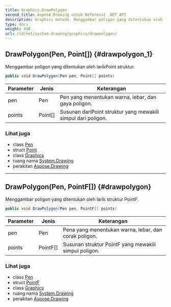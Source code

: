 ```yaml
---
title: Graphics.DrawPolygon
second_title: Aspose.Drawing untuk Referensi .NET API
description: Graphics metode. Menggambar poligon yang ditentukan oleh larikPoint struktur.
type: docs
weight: 410
url: /id/net/system.drawing/graphics/drawpolygon/
---
```

## DrawPolygon(Pen, Point[]) {#drawpolygon_1}

Menggambar poligon yang ditentukan oleh larikPoint struktur.

```csharp
public void DrawPolygon(Pen pen, Point[] points)
```

| Parameter | Jenis | Keterangan |
| --- | --- | --- |
| pen | Pen | Pen yang menentukan warna, lebar, dan gaya poligon. |
| points | Point[] | Susunan dariPoint struktur yang mewakili simpul dari poligon. |

### Lihat juga

* class [Pen](../../pen/)
* struct [Point](../../point/)
* class [Graphics](../)
* ruang nama [System.Drawing](../../graphics/)
* perakitan [Aspose.Drawing](../../../)

---

## DrawPolygon(Pen, PointF[]) {#drawpolygon}

Menggambar poligon yang ditentukan oleh larik struktur PointF.

```csharp
public void DrawPolygon(Pen pen, PointF[] points)
```

| Parameter | Jenis | Keterangan |
| --- | --- | --- |
| pen | Pen | Pena yang menentukan warna, lebar, dan corak poligon. |
| points | PointF[] | Susunan struktur PointF yang mewakili simpul poligon. |

### Lihat juga

* class [Pen](../../pen/)
* struct [PointF](../../pointf/)
* class [Graphics](../)
* ruang nama [System.Drawing](../../graphics/)
* perakitan [Aspose.Drawing](../../../)


